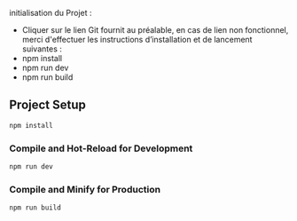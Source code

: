 initialisation du Projet : 
- Cliquer sur le lien Git fournit au préalable, en cas de lien non fonctionnel, merci d'effectuer les instructions d’installation et de lancement suivantes :
 - npm install
 - npm run dev
 - npm run build

## Project Setup

```sh
npm install
```
### Compile and Hot-Reload for Development

```sh
npm run dev
```
### Compile and Minify for Production

```sh
npm run build
```